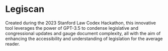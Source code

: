 # Legiscan

Created during the 2023 Stanford Law Codex Hackathon, this innovative tool leverages the power of GPT-3.5 to condense legislative and congressional updates and gauge document complexity, all with the aim of enhancing the accessibility and understanding of legislation for the average reader.
